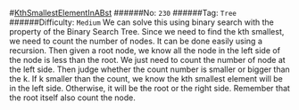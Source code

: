 #[KthSmallestElementInABst](https://leetcode.com/problems/kth-smallest-element-in-a-bst/)
######No: `230`
######Tag: `Tree`
######Difficulty: `Medium`
We can solve this using binary search with the property of the Binary Search Tree.
Since we need to find the kth smallest, we need to count the number of nodes. It can be done
easily using a recursion. Then given a root node, we know all the node in the left side of the
node is less than the root. We just need to count the number of node at the left side. Then judge 
whether the count number is smaller or bigger than the k. If k smaller than the count, we know the
kth smallest element will be in the left side. Otherwise, it will be the root or the right side.
Remember that the root itself also count the node.
